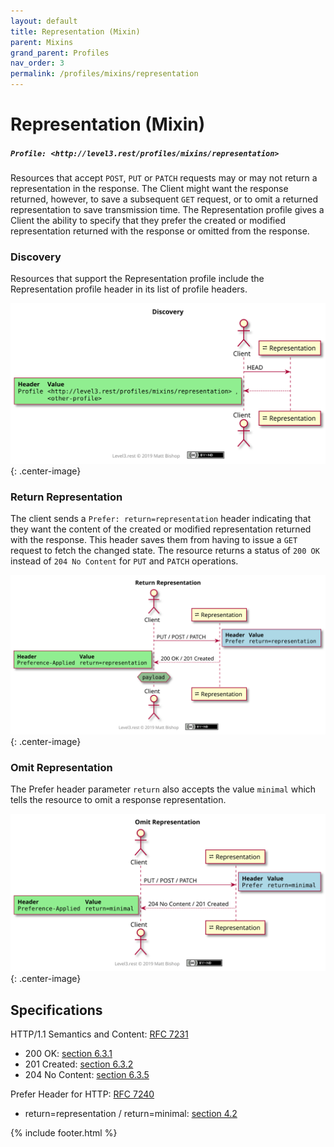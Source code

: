 ```yaml
---
layout: default
title: Representation (Mixin)
parent: Mixins
grand_parent: Profiles
nav_order: 3
permalink: /profiles/mixins/representation
---
```

# Representation (Mixin)

##### `Profile: <http://level3.rest/profiles/mixins/representation>`

Resources that accept `POST`, `PUT` or `PATCH` requests may or may not return a representation in the response. The Client might want the response returned, however, to save a subsequent `GET` request, or to omit a returned representation to save transmission time. The Representation profile gives a Client the ability to specify that they prefer the created or modified representation returned with the response or omitted from the response.

### Discovery

Resources that support the Representation profile include the Representation profile header in its list of profile headers.

![](representation/discovery.svg){: .center-image}

### Return Representation

The client sends a `Prefer: return=representation` header indicating that they want the content of the created or modified representation returned with the response. This header saves them from having to issue a `GET` request to fetch the changed state. The resource returns a status of `200 OK` instead of `204 No Content` for `PUT` and `PATCH` operations.

![](representation/return.svg){: .center-image}

### Omit Representation

The Prefer header parameter `return` also accepts the value `minimal`  which tells the resource to omit a response representation.

![](representation/minimal.svg){: .center-image}

## Specifications

HTTP/1.1 Semantics and Content: [RFC 7231](https://tools.ietf.org/html/rfc7231)

- 200 OK: [section 6.3.1](https://tools.ietf.org/html/rfc7231#section-6.3.1)
- 201 Created: [section 6.3.2](https://tools.ietf.org/html/rfc7231#section-6.3.2)
- 204 No Content: [section 6.3.5](https://tools.ietf.org/html/rfc7231#section-6.3.5)

Prefer Header for HTTP: [RFC 7240](https://tools.ietf.org/html/rfc7240)

- return=representation / return=minimal: [section 4.2](https://tools.ietf.org/html/rfc7240#section-4.2)

{% include footer.html %}